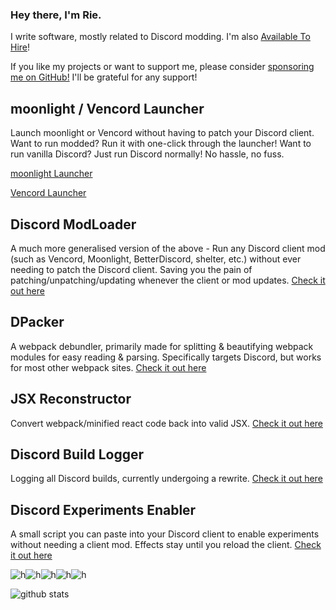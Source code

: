 ### Hey there, I'm Rie.

I write software, mostly related to Discord modding. I'm also [Available To Hire](https://megu.dev)!

If you like my projects or want to support me, please consider [sponsoring me on GitHub!](https://github.com/sponsors/meguminsama) I'll be grateful for any support!

## moonlight / Vencord Launcher
Launch moonlight or Vencord without having to patch your Discord client. Want to run modded? Run it with one-click through the launcher! Want to run vanilla Discord? Just run Discord normally! No hassle, no fuss.

[moonlight Launcher](https://github.com/MeguminSama/moonlight-launcher)

[Vencord Launcher](https://github.com/MeguminSama/Vencord-Launcher)

## Discord ModLoader
A much more generalised version of the above - Run any Discord client mod (such as Vencord, Moonlight, BetterDiscord, shelter, etc.) without ever needing to patch the Discord client. Saving you the pain of patching/unpatching/updating whenever the client or mod updates.
[Check it out here](https://github.com/MeguminSama/Discord-ModLoader)

## DPacker
A webpack debundler, primarily made for splitting & beautifying webpack modules for easy reading & parsing. Specifically targets Discord, but works for most other webpack sites.
[Check it out here](https://github.com/MeguminSama/dpacker)

## JSX Reconstructor
Convert webpack/minified react code back into valid JSX.
[Check it out here](https://github.com/MeguminSama/JSX-Reconstructor)

## Discord Build Logger
Logging all Discord builds, currently undergoing a rewrite.
[Check it out here](https://github.com/discord-build-logger/scraper)

## Discord Experiments Enabler
A small script you can paste into your Discord client to enable experiments without needing a client mod. Effects stay until you reload the client.
[Check it out here](https://gist.github.com/MeguminSama/2cae24c9e4c335c661fa94e72235d4c4)


![h](https://cdn.discordapp.com/emojis/740291184223584437.gif)![h](https://cdn.discordapp.com/emojis/740291184223584437.gif)![h](https://cdn.discordapp.com/emojis/740291184223584437.gif)![h](https://cdn.discordapp.com/emojis/740291184223584437.gif)![h](https://cdn.discordapp.com/emojis/740291184223584437.gif)

![github stats](https://github-readme-stats.vercel.app/api?username=meguminsama&theme=radical&show_icons=true&hide_border=true)
